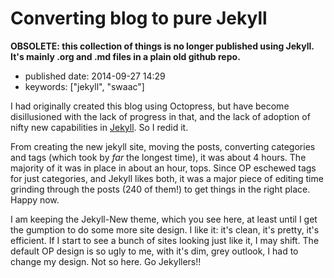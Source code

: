 Converting blog to pure Jekyll
==============================

**OBSOLETE: this collection of things is no longer published using Jekyll. It\'s mainly .org and .md files in a plain old github repo.**

-   published date: 2014-09-27 14:29
-   keywords: \[\"jekyll\", \"swaac\"\]

I had originally created this blog using Octopress, but have become disillusioned with the lack of progress in that, and the lack of adoption of nifty new capabilities in [Jekyll](http://jekyllrb.com). So I redid it.

From creating the new jekyll site, moving the posts, converting categories and tags (which took by *far* the longest time), it was about 4 hours. The majority of it was in place in about an hour, tops. Since OP eschewed tags for just categories, and Jekyll likes both, it was a major piece of editing time grinding through the posts (240 of them!) to get things in the right place. Happy now.

I am keeping the Jekyll-New theme, which you see here, at least until I get the gumption to do some more site design. I like it: it\'s clean, it\'s pretty, it\'s efficient. If I start to see a bunch of sites looking just like it, I may shift. The default OP design is so ugly to me, with it\'s dim, grey outlook, I had to change my design. Not so here. Go Jekyllers!!
